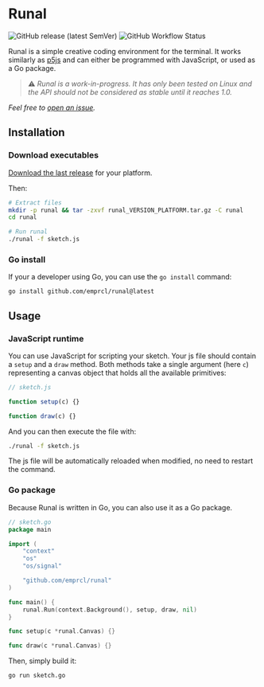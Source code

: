 # Runal

![GitHub release (latest SemVer)](https://img.shields.io/github/v/release/emprcl/runal) ![GitHub Workflow Status](https://img.shields.io/github/actions/workflow/status/emprcl/runal/build.yml)

Runal is a simple creative coding environment for the terminal.
It works similarly as [p5js](https://p5js.org/) and can either be programmed with JavaScript, or used as a Go package.

> :warning: _Runal is a work-in-progress. It has only been tested on Linux and the API should not be considered as stable until it reaches 1.0._

_Feel free to [open an issue](https://github.com/emprcl/runal/issues/new)._

## Installation

### Download executables

[Download the last release](https://github.com/emprcl/runal/releases) for your platform.

Then:
```sh
# Extract files
mkdir -p runal && tar -zxvf runal_VERSION_PLATFORM.tar.gz -C runal
cd runal

# Run runal
./runal -f sketch.js
```

### Go install

If your a developer using Go, you can use the `go install` command:
```
go install github.com/emprcl/runal@latest
```

## Usage

### JavaScript runtime

You can use JavaScript for scripting your sketch. Your js file should contain a `setup` and a `draw` method. Both methods take a single argument (here `c`) representing a canvas object that holds all the available primitives:
```js
// sketch.js

function setup(c) {}

function draw(c) {}
```

And you can then execute the file with:
```sh
./runal -f sketch.js
```

The js file will be automatically reloaded when modified, no need to restart the command.


### Go package

Because Runal is written in Go, you can also use it as a Go package.

```go
// sketch.go
package main

import (
	"context"
	"os"
	"os/signal"

	"github.com/emprcl/runal"
)

func main() {
	runal.Run(context.Background(), setup, draw, nil)
}

func setup(c *runal.Canvas) {}

func draw(c *runal.Canvas) {}
```

Then, simply build it:
```
go run sketch.go
```

